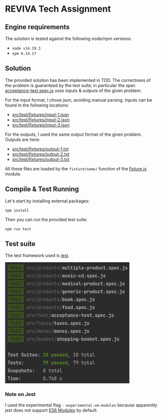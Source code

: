 # REVIVA Tech Assignment

## Engine requirements

The solution is tested against the following node/npm versions:

* `node v14.19.3`
* `npm 6.14.17`

## Solution

The provided solution has been implemented in TDD. The correctness of the problem is guaranteed by the test suite; in
particular the spec [acceptance-test.spec.js](src/test/acceptance-test.spec.js) uses inputs & outputs of the given
problem.

For the input format, I chose _json_, avoiding manual parsing. Inputs can be found in the following locations:

* [src/test/fixtures/input-1.json](src/test/fixtures/input-1.json)
* [src/test/fixtures/input-2.json](src/test/fixtures/input-2.json)
* [src/test/fixtures/input-3.json](src/test/fixtures/input-3.json)

For the outputs, I used the same output format of the given problem. Outputs are here:

* [src/test/fixtures/output-1.txt](src/test/fixtures/output-1.txt)
* [src/test/fixtures/output-2.txt](src/test/fixtures/output-2.txt)
* [src/test/fixtures/output-3.txt](src/test/fixtures/output-3.txt)

All these files are loaded by the `fixture(name)` function of the [fixture.js](src/test/fixtures/fixture.js) module.

## Compile & Test Running

Let's start by installing external packages:

    npm install

Then you can run the provided test suite:

    npm run test

## Test suite

The test framework used is [jest](https://jestjs.io/).

![Test Suite result](test-suite.png)

### Note on Jest

I used the experimental flag `--experimental-vm-modules` because apparently jest does not support [ES6
Modules](https://hacks.mozilla.org/2015/08/es6-in-depth-modules/) by default.
